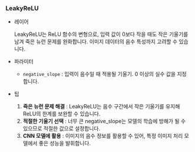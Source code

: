 ### LeakyReLU

- 레이어

  LeakyReLU는 ReLU 함수의 변형으로, 입력 값이 0보다 작을 때도 작은 기울기를 남겨 죽은 뉴런 문제를 완화합니다. 이미지 데이터의 음수 특성까지 고려할 수 있습니다.

- 파라미터

  - `negative_slope` : 입력이 음수일 때 적용될 기울기. 0 이상의 실수 값을 지정합니다.

- 팁
  1. **죽은 뉴런 문제 해결** : LeakyReLU는 음수 구간에서 작은 기울기를 유지해 ReLU의 한계를 보완할 수 있습니다.
  2. **적절한 기울기 선택** : 너무 큰 negative_slope는 모델의 학습에 방해가 될 수 있으므로 적절한 값으로 설정합니다.
  3. **CNN 모델에 활용** : 이미지의 음수 정보를 활용할 수 있어, 특정 이미지 처리 모델에서 좋은 성능을 발휘합니다.
